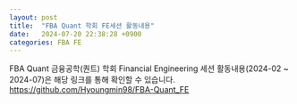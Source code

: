 ```yaml
---
layout: post
title:  "FBA Quant 학회 FE세션 활동내용"
date:   2024-07-20 22:38:28 +0900
categories: FBA FE
---  
```


FBA Quant 금융공학(퀀트) 학회 Financial Engineering 세션 활동내용(2024-02 ~ 2024-07)은 해당 링크를 통해 확인할 수 있습니다.  
https://github.com/Hyoungmin98/FBA-Quant_FE
